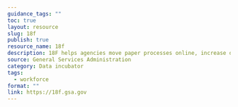 ```yaml
---
guidance_tags: ""
toc: true
layout: resource
slug: 18f
publish: true
resource_name: 18f
description: 18F helps agencies move paper processes online, increase data access, save millions of dollars on cloud hosting, and implement new acquisition techniques. 18F is an office of Federal employees, within the General Services Administration (GSA), collaborating with other agencies to fix technical problems, build products, and improve how government serves the public through technology. 18F is part of the Technology Transformation Services, within the Federal Acquisition Service. 
source: General Services Administration
category: Data incubator
tags:
  - workforce
format: ""
link: https://18f.gsa.gov
---
```

